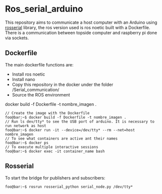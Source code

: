 # Ros_serial_arduino

This repository aims to communicate a host computer with an Arduino using [rosserial](http://wiki.ros.org/rosserial_arduino/Tutorials) library, the ros version used is ros noetic built with a Dockerfile.
There is a communication between topside computer and raspberry pi done via sockets.

## Dockerfile

The main dockerfile functions are:
- Install ros noetic
- Install nano 
- Copy this repository in the docker under the folder /Serial_communication/
- Source the ROS environment

docker build -f Dockerfile -t nombre_imagen .

```console
// Create the image with the Dockerfile
foo@bar:~$ docker build -f Dockerfile -t nombre_imagen .  
// Run ls dev/tty* to see the USB port of arduino. It is necessary to run network as host
foo@bar:~$ docker run -it --device=/dev/tty* --rm --net=host nombre_imagen  
// To see what containers are active ant their names
foo@bar:~$ docker ps
// To execute multiple interactive sessions
foo@bar:~$ docker exec -it container_name bash
```
## Rosserial

To start the bridge for publishers and subscribers:

```console
foo@bar:~$ rosrun rosserial_python serial_node.py /dev/tty*
```


